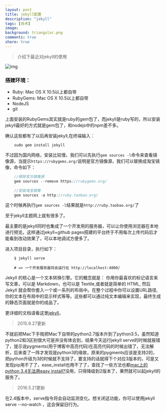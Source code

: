 ```yaml
---
layout: post
title: jekyll配置
description: "jekyll"
tags: [技术]
image:
background: triangular.png
comments: true
share: true
---
```


> 介绍下最近对jekyll的使用

![img](http://7vznhl.com1.z0.glb.clouddn.com/2015-9-5-01QQ20150913-1@2x.png)

### 搭建环境：

* Ruby: Mac OS X 10.5以上都自带
* RubyGems: Mac OS X 10.5以上都自带
* NodeJS
* git

<!-- more -->

上面安装的RubyGems其实就是ruby的gem包了，而jekyll是ruby写的，所以安装jekyll最好的方式就是gem包了，和nodejs中的npm差不多。

确认这些都有了以后再安装jekyll,在终端输入：

```
	sudo gem install jekyll
```

不过因为国内网络，安装比较慢，我们可以先执行```gem sources -l```命令来查看镜像源，当提示```https://rubygems.org/```说明是官方镜像源，我们可以替换成淘宝镜像，命令如下：

```js
	//移除官方镜像源
	gem sources --remove https://rubygems.org/
	
	//安装淘宝镜像
	gem sources -a http://ruby.taobao.org/
```

这个时候再执行```gem sources -l```结果就是```http://ruby.taobao.org/```了

至于jekyll主题网上就有很多了。

最主要的是jekyll同时也集成了一个开发用的服务器，可以让你使用浏览器在本地进行预览。这样通过jekyll+github pages搭建的平台终于不用每次上传代码后才能看到改动效果了，可以本地调试方便多了。

进入项目目录，执行如下：

```
	$ jekyll serve

	# => 一个开发服务器将会运行在 http://localhost:4000/
```

Jekyll 的核心是一个文本转换引擎。它的概念就是： 你用你最喜欢的标记语言来写文章，可以是 Markdown，也可以是 Textile,或者就是简单的 HTML, 然后 Jekyll 就会帮你套入一个或一系列的布局中。在整个过程中你可以设置URL路径, 你的文本在布局中的显示样式等等。这些都可以通过纯文本编辑来实现，最终生成的静态页面就是你的成品了。

更详细的文档请看这里[jekyll](http://jekyll.org/)，

> 2015.9.27更新

不就前把Mac下手贱把Mac下自带的python2.7版本升到了python3.5，虽然知道python2和3区别很大可是并没有体会到，结果今天运行jekyll serve的时候就报错了，提示说pygments(用于博客中高亮代码)在高亮代码的时候出错了，无法解析，后来查了一阵才发现是python3的缘故，原来的pygments应该是支持2的，把python升级为3的时候就不支持了，要支持的话就得下个对应3版本的，可是又发现pip用不了了，ease_install也用不了了，查找了一些方法也都[mac上的python 3.4无法用easy install?](http://www.zhihu.com/question/24850246)没用，只得降级到2版本了，果然就可以起jekyll的服务了。

> 2016.5.21更新

在2.4版本中，serve指令将会自动监测变化。想关闭这功能，你可以使用jekyll serve --no-watch ，这会保留旧行为。